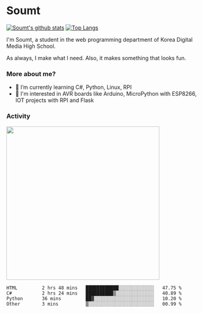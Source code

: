 # Soumt
[![Soumt's github stats](https://github-readme-stats.vercel.app/api?username=soumt-r)](https://github.com/anuraghazra/github-readme-stats)
[![Top Langs](https://github-readme-stats.vercel.app/api/top-langs/?username=soumt-r&layout=compact)](https://github.com/anuraghazra/github-readme-stats)

I'm Soumt, a student in the web programming department of Korea Digital Media High School.

As always, I make what I need. Also, it makes something that looks fun.

### More about me?
- 🌱 I’m currently learning C#, Python, Linux, RPI
- :pushpin: I'm interested in AVR boards like Arduino, MicroPython with ESP8266, IOT projects with RPI and Flask


### Activity
<img height="400" img src="https://wakatime.com/share/@soumt_r/0e4d0df5-374b-4c75-8ddb-57d54d739f69.svg"></img>

<!--START_SECTION:waka-->

```text
HTML         2 hrs 48 mins   ████████████░░░░░░░░░░░░░   47.75 %
C#           2 hrs 24 mins   ██████████▒░░░░░░░░░░░░░░   40.89 %
Python       36 mins         ██▓░░░░░░░░░░░░░░░░░░░░░░   10.20 %
Other        3 mins          ▒░░░░░░░░░░░░░░░░░░░░░░░░   00.99 %
```

<!--END_SECTION:waka-->

